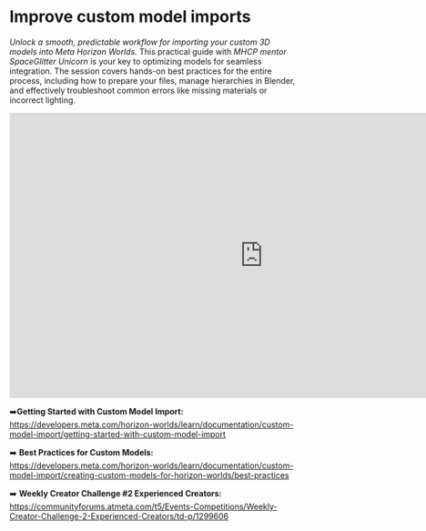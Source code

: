 # Improve custom model imports
*Unlock a smooth, predictable workflow for importing your custom 3D models into Meta Horizon Worlds.* This practical guide with *MHCP mentor SpaceGlitter Unicorn* is your key to optimizing models for seamless integration. The session covers hands-on best practices for the entire process, including how to prepare your files, manage hierarchies in Blender, and effectively troubleshoot common errors like missing materials or incorrect lighting.

<iframe width="890" height="501" src="https://www.youtube.com/embed/IwJjuTCAJd0" title="Improve Custom Model Imports" frameborder="0" allow="accelerometer; autoplay; clipboard-write; encrypted-media; gyroscope; picture-in-picture; web-share" referrerpolicy="strict-origin-when-cross-origin" allowfullscreen></iframe>

➡️**Getting Started with Custom Model Import:** https://developers.meta.com/horizon-worlds/learn/documentation/custom-model-import/getting-started-with-custom-model-import

➡️ **Best Practices for Custom Models:**
https://developers.meta.com/horizon-worlds/learn/documentation/custom-model-import/creating-custom-models-for-horizon-worlds/best-practices

➡️ **Weekly Creator Challenge #2 Experienced Creators:** https://communityforums.atmeta.com/t5/Events-Competitions/Weekly-Creator-Challenge-2-Experienced-Creators/td-p/1299606